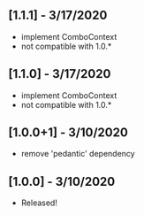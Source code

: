 ## [1.1.1] - 3/17/2020
* implement ComboContext
* not compatible with 1.0.*

## [1.1.0] - 3/17/2020
* implement ComboContext
* not compatible with 1.0.*

## [1.0.0+1] - 3/10/2020
* remove 'pedantic' dependency

## [1.0.0] - 3/10/2020
* Released!


